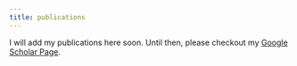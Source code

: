 ```yaml
---
title: publications
---
```


I will add my publications here soon. Until then, please checkout my [Google Scholar Page](https://scholar.google.com/citations?user=5QW4VNgAAAAJ&hl=en&oi=ao).
